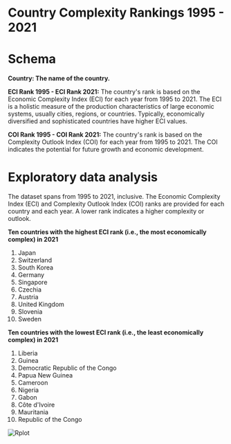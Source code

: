# Country Complexity Rankings 1995 - 2021

# Schema

**Country: The name of the country.**

**ECI Rank 1995 - ECI Rank 2021:** 
The country's rank is based on the Economic Complexity Index (ECI) for each year from 1995 to 2021. The ECI is a holistic measure of the production characteristics of large economic systems, usually cities, regions, or countries. Typically, economically diversified and sophisticated countries have higher ECI values.

**COI Rank 1995 - COI Rank 2021:** The country's rank is based on the Complexity Outlook Index (COI) for each year from 1995 to 2021. The COI indicates the potential for future growth and economic development.

# Exploratory data analysis
The dataset spans from 1995 to 2021, inclusive.
The Economic Complexity Index (ECI) and Complexity Outlook Index (COI) ranks are provided for each country and each year. A lower rank indicates a higher complexity or outlook.

**Ten countries with the highest ECI rank (i.e., the most economically complex) in 2021** 

1. Japan
2. Switzerland
3. South Korea
4. Germany
5. Singapore
6. Czechia
7. Austria
8. United Kingdom
9. Slovenia
10. Sweden

**Ten countries with the lowest ECI rank (i.e., the least economically complex) in 2021**

1. Liberia
2. Guinea
3. Democratic Republic of the Congo
4. Papua New Guinea
5. Cameroon
6. Nigeria
7. Gabon
8. Côte d'Ivoire
9. Mauritania
10. Republic of the Congo

![Rplot](https://github.com/LNshuti/complexity/assets/13305262/55febe77-f724-4324-9eb3-90cf14b28aac)





